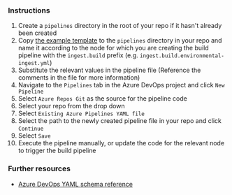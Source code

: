 ### Instructions
1. Create a `pipelines` directory in the root of your repo if it hasn't already been created
2. Copy [the example template](./files/dbt/build-pipeline-example.yml) to the `pipelines` directory in your repo and name it according to the node for which you are creating the build pipeline with the `ingest.build` prefix (e.g. `ingest.build.environmental-ingest.yml`)
3. Substitute the relevant values in the pipeline file (Reference the comments in the file for more information)
4. Navigate to the `Pipelines` tab in the Azure DevOps project and click `New Pipeline`
5. Select `Azure Repos Git` as the source for the pipeline code
6. Select your repo from the drop down
7. Select `Existing Azure Pipelines YAML file`
8. Select the path to the newly created pipeline file in your repo and click `Continue`
9. Select `Save`
10. Execute the pipeline manually, or update the code for the relevant node to trigger the build pipeline 

### Further resources
 - [Azure DevOps YAML schema reference](https://docs.microsoft.com/en-us/azure/devops/pipelines/yaml-schema/?view=azure-pipelines) 